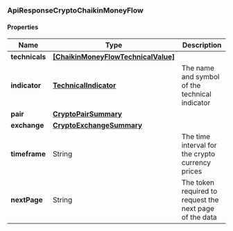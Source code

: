 
[//]: # (CLASS:ApiResponseCryptoChaikinMoneyFlow)

[//]: # (KIND:object)

### ApiResponseCryptoChaikinMoneyFlow

#### Properties

[//]: # (START_DEFINITION)

Name | Type | Description
------------ | ------------- | -------------
**technicals** | [**[ChaikinMoneyFlowTechnicalValue]**](ChaikinMoneyFlowTechnicalValue.md) |  &nbsp;
**indicator** | [**TechnicalIndicator**](TechnicalIndicator.md) | The name and symbol of the technical indicator &nbsp;
**pair** | [**CryptoPairSummary**](CryptoPairSummary.md) |  &nbsp;
**exchange** | [**CryptoExchangeSummary**](CryptoExchangeSummary.md) |  &nbsp;
**timeframe** | String | The time interval for the crypto currency prices &nbsp;
**nextPage** | String | The token required to request the next page of the data &nbsp;

[//]: # (END_DEFINITION)


[//]: # (CONTAINED_CLASS:ChaikinMoneyFlowTechnicalValue)


[//]: # (CONTAINED_CLASS:TechnicalIndicator)


[//]: # (CONTAINED_CLASS:CryptoPairSummary)


[//]: # (CONTAINED_CLASS:CryptoExchangeSummary)






